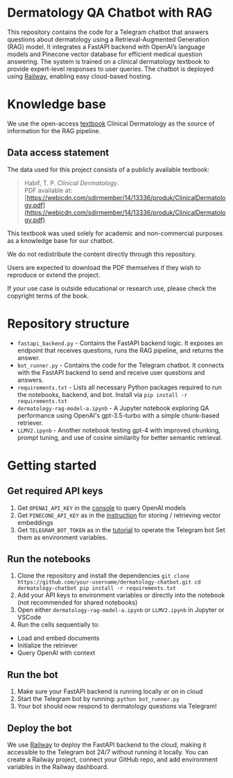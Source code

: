 # Dermatology QA Chatbot with RAG
This repository contains the code for a Telegram chatbot that answers questions about dermatology using a Retrieval-Augmented Generation (RAG) model. It integrates a FastAPI backend with OpenAI’s language models and Pinecone vector database for efficient medical question answering. 
The system is trained on a clinical dermatology textbook to provide expert-level responses to user queries. The chatbot is deployed using [Railway](https://railway.com/), enabling easy cloud-based hosting.

# Knowledge base
We use the open-access [textbook]((https://webicdn.com/sdirmember/14/13336/produk/ClinicalDermatology.pdf)) Clinical Dermatology as the source of information for the RAG pipeline. 
## Data access statement
The data used for this project consists of a publicly available textbook:
> Habif, T. P. *Clinical Dermatology*.  
> PDF available at: [https://webicdn.com/sdirmember/14/13336/produk/ClinicalDermatology.pdf](https://webicdn.com/sdirmember/14/13336/produk/ClinicalDermatology.pdf)

This textbook was used solely for academic and non-commercial purposes as a knowledge base for our chatbot.

We do not redistribute the content directly through this repository.  

Users are expected to download the PDF themselves if they wish to reproduce or extend the project.

If your use case is outside educational or research use, please check the copyright terms of the book.

# Repository structure
- `fastapi_backend.py` - Contains the FastAPI backend logic. It exposes an endpoint that receives questions, runs the RAG pipeline, and returns the answer.
- `bot_runner.py` - Contains the code for the Telegram chatbot. It connects with the FastAPI backend to send and receive user questions and answers.
- `requirements.txt` - Lists all necessary Python packages required to run the notebooks, backend, and bot. Install via `pip install -r requirements.txt`
- `dermatology-rag-model-a.ipynb` - A Jupyter notebook exploring QA performance using OpenAI's gpt-3.5-turbo with a simple chunk-based retriever.
- `LLMV2.ipynb` - Another notebook testing gpt-4 with improved chunking, prompt tuning, and use of cosine similarity for better semantic retrieval.

# Getting started
## Get required API keys
1. Get `OPENAI_API_KEY` in the [console](https://platform.openai.com/account/api-keys) to query OpenAI models
2. Get `PINECONE_API_KEY` as in the [instruction](https://docs.pinecone.io/guides/projects/manage-api-keys) for storing / retrieving vector embeddings
3. Get `TELEGRAM_BOT_TOKEN` as in the [tutorial](https://core.telegram.org/bots/tutorial) to operate the Telegram bot
Set them as environment variables.

## Run the notebooks
1. Clone the repository and install the dependencies
`
git clone https://github.com/your-username/dermatology-chatbot.git
cd dermatology-chatbot
pip install -r requirements.txt
`
2. Add your API keys to environment variables or directly into the notebook (not recommended for shared notebooks)
3. Open either `dermatology-rag-model-a.ipynb` or `LLMV2.ipynb` in Jupyter or VSCode
4. Run the cells sequentially to:
- Load and embed documents
- Initialize the retriever
- Query OpenAI with context 

## Run the bot
1. Make sure your FastAPI backend is running locally or on in cloud
2. Start the Telegram bot by running: `python bot_runner.py`
3. Your bot should now respond to dermatology questions via Telegram!

## Deploy the bot
We use [Railway](https://railway.com/) to deploy the FastAPI backend to the cloud, making it accessible to the Telegram bot 24/7 without running it locally. You can create a Railway project, connect your GitHub repo, and add environment variables in the Railway dashboard.
  
